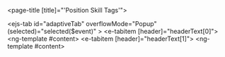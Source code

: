 <page-title [title]="'Position Skill Tags'"></page-title>

<ejs-tab id="adaptiveTab" overflowMode="Popup"  (selected)="selected($event)" >
  <e-tabitems>
    <e-tabitem [header]="headerText[0]">
      <ng-template #content><app-tags></app-tags> </ng-template>
    </e-tabitem>
    <e-tabitem [header]="headerText[1]">
      <ng-template #content> <app-settings></app-settings></ng-template>
    </e-tabitem>
  </e-tabitems>
</ejs-tab>
